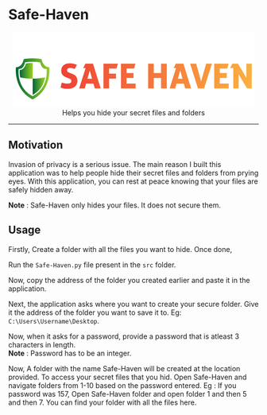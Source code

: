 # Safe-Haven
<p align="center">
    <img src="assets/Logo.PNG" alt="Logo" border="0">
    <br>Helps you hide your secret files and folders
</p>

---

## Motivation

Invasion of privacy is a serious issue. The main reason I built this application was to help people hide their secret files and folders from prying eyes.
With this application, you can rest at peace knowing that your files are safely hidden away.

**Note** : Safe-Haven only hides your files. It does not secure them.

## Usage

Firstly, Create a folder with all the files you want to hide. Once done,

Run the `Safe-Haven.py` file present in the `src` folder.

Now, copy the address of the folder you created earlier and paste it in the application.

Next, the application asks where you want to create your secure folder. Give it the address of the folder you want to save it to. Eg: `C:\Users\Username\Desktop`.

Now, when it asks for a password, provide a password that is atleast 3 characters in length.<br>
**Note** : Password has to be an integer.

Now, A folder with the name Safe-Haven will be created at the location provided. To access your secret files that you hid. Open Safe-Haven and navigate folders from 1-10 based on the password entered.
Eg : If you password was 157, Open Safe-Haven folder and open folder 1 and then 5 and then 7. You can find your folder with all the files here.